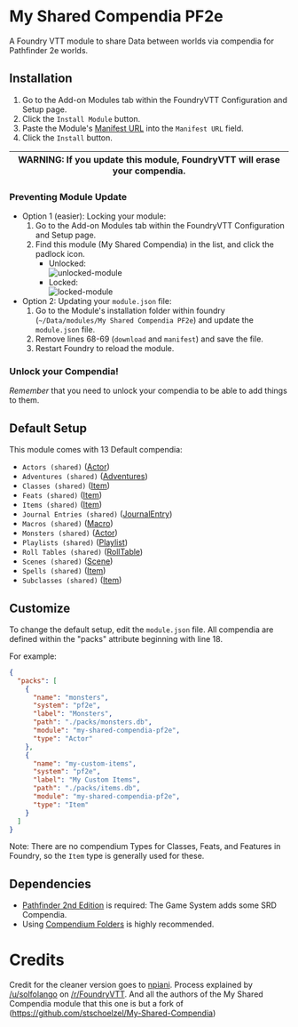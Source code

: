 # My Shared Compendia PF2e

A Foundry VTT module to share Data between worlds via compendia for Pathfinder 2e worlds.

## Installation

1. Go to the Add-on Modules tab within the FoundryVTT Configuration and Setup page.
2. Click the `Install Module` button.
3. Paste the Module's [Manifest URL](https://github.com/HonzoNebro/My-Shared-Compendia-PF2e/releases/download/release/module.json)
   into the `Manifest URL` field.
4. Click the `Install` button.

| WARNING: If you update this module, FoundryVTT will erase your compendia. |
| ------------------------------------------------------------------------- |

### Preventing Module Update

- Option 1 (easier): Locking your module:
  1. Go to the Add-on Modules tab within the FoundryVTT Configuration and Setup page.
  2. Find this module (My Shared Compendia) in the list, and click the padlock icon.
     - Unlocked:  
       ![unlocked-module](resources/images/unlocked-module.webp)
     - Locked:  
       ![locked-module](resources/images/locked-module.webp)
- Option 2: Updating your `module.json` file:
  1. Go to the Module's installation folder within foundry (`~/Data/modules/My Shared Compendia PF2e`) and update the `module.json` file.
  2. Remove lines 68-69 (`download` and `manifest`) and save the file.
  3. Restart Foundry to reload the module.

### Unlock your Compendia!

_Remember_ that you need to unlock your compendia to be able to add things to them.

## Default Setup

This module comes with 13 Default compendia:

- `Actors (shared)` ([Actor](https://foundryvtt.com/article/actors/))
- `Adventures (shared)` ([Adventures](https://foundryvtt.com/article/adventure/))
- `Classes (shared)` ([Item](https://foundryvtt.com/article/items/))
- `Feats (shared)` ([Item](https://foundryvtt.com/article/items/))
- `Items (shared)` ([Item](https://foundryvtt.com/article/items/))
- `Journal Entries (shared)` ([JournalEntry](https://foundryvtt.com/article/journal/))
- `Macros (shared)` ([Macro](https://foundryvtt.com/article/macros/))
- `Monsters (shared)` ([Actor](https://foundryvtt.com/article/actors/))
- `Playlists (shared)` ([Playlist](https://foundryvtt.com/article/playlists/))
- `Roll Tables (shared)` ([RollTable](https://foundryvtt.com/article/roll-tables/))
- `Scenes (shared)` ([Scene](https://foundryvtt.com/article/scenes/))
- `Spells (shared)` ([Item](https://foundryvtt.com/article/items/))
- `Subclasses (shared)` ([Item](https://foundryvtt.com/article/items/))

## Customize

To change the default setup, edit the `module.json` file. All compendia are defined within the "packs" attribute beginning with line 18.

For example:

```json
{
  "packs": [
    {
      "name": "monsters",
      "system": "pf2e",
      "label": "Monsters",
      "path": "./packs/monsters.db",
      "module": "my-shared-compendia-pf2e",
      "type": "Actor"
    },
    {
      "name": "my-custom-items",
      "system": "pf2e",
      "label": "My Custom Items",
      "path": "./packs/items.db",
      "module": "my-shared-compendia-pf2e",
      "type": "Item"
    }
  ]
}
```

Note: There are no compendium Types for Classes, Feats, and Features in Foundry, so the `Item` type is generally used for these.

## Dependencies

- [Pathfinder 2nd Edition](https://github.com/foundryvtt/pf2e) is required: The Game System adds some SRD Compendia.
- Using [Compendium Folders](https://github.com/earlSt1/vtt-compendium-folders) is highly recommended.

# Credits

Credit for the cleaner version goes to [npiani](https://github.com/npiani).
Process explained by [/u/solfolango](https://www.reddit.com/u/solfolango) on [/r/FoundryVTT](https://www.reddit.com/r/FoundryVTT/comments/fvw3c7/how_to_create_a_tiny_module_for_shared_content/).
And all the authors of the My Shared Compendia module that this one is but a fork of (https://github.com/stschoelzel/My-Shared-Compendia)
